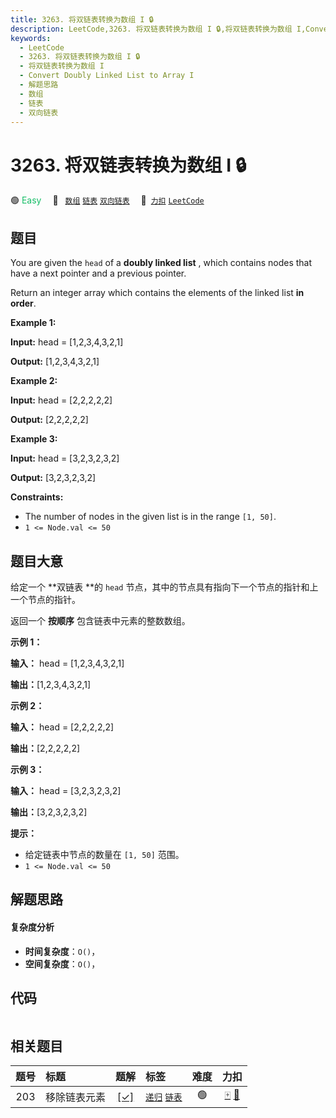 ```yaml
---
title: 3263. 将双链表转换为数组 I 🔒
description: LeetCode,3263. 将双链表转换为数组 I 🔒,将双链表转换为数组 I,Convert Doubly Linked List to Array I,解题思路,数组,链表,双向链表
keywords:
  - LeetCode
  - 3263. 将双链表转换为数组 I 🔒
  - 将双链表转换为数组 I
  - Convert Doubly Linked List to Array I
  - 解题思路
  - 数组
  - 链表
  - 双向链表
---
```


# 3263. 将双链表转换为数组 I 🔒

🟢 <font color=#15bd66>Easy</font>&emsp; 🔖&ensp; [`数组`](/tag/array.md) [`链表`](/tag/linked-list.md) [`双向链表`](/tag/doubly-linked-list.md)&emsp; 🔗&ensp;[`力扣`](https://leetcode.cn/problems/convert-doubly-linked-list-to-array-i) [`LeetCode`](https://leetcode.com/problems/convert-doubly-linked-list-to-array-i)

## 题目

You are given the `head` of a **doubly linked list** , which contains nodes
that have a next pointer and a previous pointer.

Return an integer array which contains the elements of the linked list **in
order**.



**Example 1:**

**Input:** head = [1,2,3,4,3,2,1]

**Output:** [1,2,3,4,3,2,1]

**Example 2:**

**Input:** head = [2,2,2,2,2]

**Output:** [2,2,2,2,2]

**Example 3:**

**Input:** head = [3,2,3,2,3,2]

**Output:** [3,2,3,2,3,2]



**Constraints:**

  * The number of nodes in the given list is in the range `[1, 50]`.
  * `1 <= Node.val <= 50`


## 题目大意

给定一个 **双链表  **的 `head` 节点，其中的节点具有指向下一个节点的指针和上一个节点的指针。

返回一个 **按顺序** 包含链表中元素的整数数组。



**示例 1：**

**输入：** head = [1,2,3,4,3,2,1]

**输出：**[1,2,3,4,3,2,1]

**示例 2：**

**输入：** head = [2,2,2,2,2]

**输出：**[2,2,2,2,2]

**示例 3：**

**输入：** head = [3,2,3,2,3,2]

**输出：**[3,2,3,2,3,2]



**提示：**

  * 给定链表中节点的数量在 `[1, 50]` 范围。
  * `1 <= Node.val <= 50`


## 解题思路

#### 复杂度分析

- **时间复杂度**：`O()`，
- **空间复杂度**：`O()`，

## 代码

```javascript

```

## 相关题目

<!-- prettier-ignore -->
| 题号 | 标题 | 题解 | 标签 | 难度 | 力扣 |
| :------: | :------ | :------: | :------ | :------: | :------: |
| 203 | 移除链表元素 | [[✓]](/problem/0203.md) |  [`递归`](/tag/recursion.md) [`链表`](/tag/linked-list.md) | 🟢 | [🀄️](https://leetcode.cn/problems/remove-linked-list-elements) [🔗](https://leetcode.com/problems/remove-linked-list-elements) |